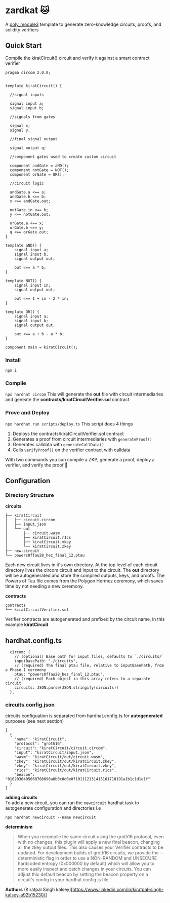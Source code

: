 # zardkat 🐱

A [poly_module3](https://github.com/kiratpal1210/poly_module3.git) template to generate zero-knowledge circuits, proofs, and solidity verifiers

## Quick Start
Compile the kiratCircuit() circuit and verify it against a smart contract verifier

```
pragma circom 2.0.0;


template kiratCircuit() {  
  
  //signal inputs

  signal input a;
  signal input b;

  //signals from gates

  signal x;
  signal y;

  //final signal output

  signal output q;

  //component gates used to create custom circuit

  component andGate = aND();
  component notGate = NOT();
  component orGate = OR();

  //circuit logic 

  andGate.a <== a;
  andGate.b <== b;
  x <== andGate.out;

  notGate.in <== b;
  y <== notGate.out;

  orGate.a <== x;
  orGate.b <== y;
  q <== orGate.out;
}

template aND() {
    signal input a;
    signal input b;
    signal output out;

    out <== a * b;
}

template NOT() {
    signal input in;
    signal output out;

    out <== 1 + in - 2 * in;
}

template OR() {
    signal input a;
    signal input b;
    signal output out;

    out <== a + b - a * b;
}

component main = kiratCircuit();
```
### Install
`npm i`

### Compile
`npx hardhat circom` 
This will generate the **out** file with circuit intermediaries and geneate the **contracts/kiratCircuitVerifier.sol** contract

### Prove and Deploy
`npx hardhat run scripts/deploy.ts`
This script does 4 things  
1. Deploys the contracts/kiratCircuitVerifier.sol contract
2. Generates a proof from circuit intermediaries with `generateProof()`
3. Generates calldata with `generateCallData()`
4. Calls `verifyProof()` on the verifier contract with calldata

With two commands you can compile a ZKP, generate a proof, deploy a verifier, and verify the proof 🎉

## Configuration
### Directory Structure
**circuits**
```
├── kiratCircuit
│   ├── circuit.circom
│   ├── input.json
│   └── out
│       ├── circuit.wasm
│       ├── kiratCircuit.r1cs
│       ├── kiratCircuit.vkey
│       └── kiratCircuit.zkey
├── new-circuit
└── powersOfTau28_hez_final_12.ptau
```
Each new circuit lives in it's own directory. At the top level of each circuit directory lives the circom circuit and input to the circuit.
The **out** directory will be autogenerated and store the compiled outputs, keys, and proofs. The Powers of Tau file comes from the Polygon Hermez ceremony, which saves time by not needing a new ceremony. 


**contracts**
```
contracts
└── kiratCircuitVerifier.sol
```
Verifier contracts are autogenerated and prefixed by the circuit name, in this example **kiratCircuit**

## hardhat.config.ts
```
  circom: {
    // (optional) Base path for input files, defaults to `./circuits/`
    inputBasePath: "./circuits",
    // (required) The final ptau file, relative to inputBasePath, from a Phase 1 ceremony
    ptau: "powersOfTau28_hez_final_12.ptau",
    // (required) Each object in this array refers to a separate circuit
    circuits: JSON.parse(JSON.stringify(circuits))
  },
```
### circuits.config.json
circuits configuation is separated from hardhat.config.ts for **autogenerated** purposes (see next section)
```
[
  {
    "name": "kiratCircuit",
    "protocol": "groth16",
    "circuit": "kiratCircuit/circuit.circom",
    "input": "kiratCircuit/input.json",
    "wasm": "kiratCircuit/out/circuit.wasm",
    "zkey": "kiratCircuit/out/kiratCircuit.zkey",
    "vkey": "kiratCircuit/out/kiratCircuit.vkey",
    "r1cs": "kiratCircuit/out/kiratCircuit.r1cs",
    "beacon": "0102030405060708090a0b0c0d0e0f101112131415161718191a1b1c1d1e1f"
  }
]
```

**adding circuits**   
To add a new circuit, you can run the `newcircuit` hardhat task to autogenerate configuration and directories i.e  
```
npx hardhat newcircuit --name newcircuit
```

**determinism**
> When you recompile the same circuit using the groth16 protocol, even with no changes, this plugin will apply a new final beacon, changing all the zkey output files. This also causes your Verifier contracts to be updated.
> For development builds of groth16 circuits, we provide the --deterministic flag in order to use a NON-RANDOM and UNSECURE hardcoded entropy (0x000000 by default) which will allow you to more easily inspect and catch changes in your circuits. You can adjust this default beacon by setting the beacon property on a circuit's config in your hardhat.config.js file.

**Authors**
(Kiratpal Singh kalsey)[https://www.linkedin.com/in/kiratpal-singh-kalsey-a92b15230/]

